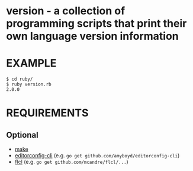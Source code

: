 # version - a collection of programming scripts that print their own language version information

# EXAMPLE

```
$ cd ruby/
$ ruby version.rb
2.0.0
```

# REQUIREMENTS

## Optional

* [make](https://www.gnu.org/software/make/)
* [editorconfig-cli](https://github.com/amyboyd/editorconfig-cli) (e.g. `go get github.com/amyboyd/editorconfig-cli`)
* [flcl](https://github.com/mcandre/flcl) (e.g. `go get github.com/mcandre/flcl/...`)

